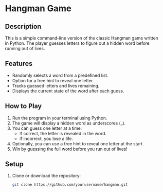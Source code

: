 # **Hangman Game**

## **Description**
This is a simple command-line version of the classic Hangman game written in Python. The player guesses letters to figure out a hidden word before running out of lives.

## **Features**
- Randomly selects a word from a predefined list.
- Option for a free hint to reveal one letter.
- Tracks guessed letters and lives remaining.
- Displays the current state of the word after each guess.

## **How to Play**
1. Run the program in your terminal using Python.
2. The game will display a hidden word as underscores (_).
3. You can guess one letter at a time:
   - If correct, the letter is revealed in the word.
   - If incorrect, you lose a life.
4. Optionally, you can use a free hint to reveal one letter at the start.
5. Win by guessing the full word before you run out of lives!

## **Setup**
1. Clone or download the repository:
   ```bash
   git clone https://github.com/yourusername/hangman.git
